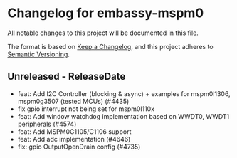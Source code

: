 # Changelog for embassy-mspm0

All notable changes to this project will be documented in this file.

The format is based on [Keep a Changelog](https://keepachangelog.com/en/1.0.0/),
and this project adheres to [Semantic Versioning](https://semver.org/spec/v2.0.0.html).

<!-- next-header -->
## Unreleased - ReleaseDate
 
- feat: Add I2C Controller (blocking & async) + examples for mspm0l1306, mspm0g3507 (tested MCUs) (#4435)
- fix gpio interrupt not being set for mspm0l110x
- feat: Add window watchdog implementation based on WWDT0, WWDT1 peripherals (#4574)
- feat: Add MSPM0C1105/C1106 support
- feat: Add adc implementation (#4646)
- fix: gpio OutputOpenDrain config (#4735)